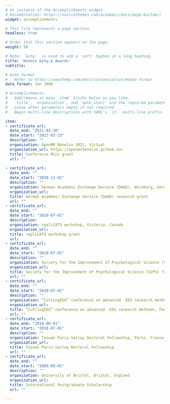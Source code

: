 ```yaml
---
# An instance of the Accomplishments widget.
# Documentation: https://sourcethemes.com/academic/docs/page-builder/
widget: accomplishments

# This file represents a page section.
headless: true

# Order that this section appears on the page.
weight: 50

# Note: `&shy;` is used to add a 'soft' hyphen in a long heading.
title: 'Honors &shy;& Awards'
subtitle:

# Date format
#   Refer to https://wowchemy.com/docs/customization/#date-format
date_format: Jan 2006

# Accomplishments.
#   Add/remove as many `item` blocks below as you like.
#   `title`, `organization`, and `date_start` are the required parameters.
#   Leave other parameters empty if not required.
#   Begin multi-line descriptions with YAML's `|2-` multi-line prefix.

item:
- certificate_url: 
  date_end: "2021-03-26"
  date_start: "2021-03-23"
  description: ""
  organization: OpenMR Benelux 2021, Virtual
  organization_url: https://openmrbenelux.github.io/
  title: Conference Mini grant
  url: ""
  
- certificate_url: 
  date_end: ""
  date_start: "2020-11-01"
  description: ""
  organization: German Academic Exchange Service (DAAD), Würzburg, Germany
  organization_url: 
  title: German Academic Exchange Service (DAAD) research grant
  url: ""
- certificate_url: 
  date_end: ""
  date_start: "2020-07-01"
  description: 
  organization: repliCATS workshop, Victoria, Canada
  organization_url: 
  title: repliCATS workshop grant
  url: 
- certificate_url: 
  date_end: ""
  date_start: "2020-07-01"
  description: ""
  organization: Society for the Improvement of Psychological Science (SIPS), Victoria, Canada
  organization_url: 
  title: Society for the Improvement of Psychological Science (SIPS) Travel grant
  url: ""
- certificate_url: 
  date_end: ""
  date_start: "2020-07-01"
  description: ""
  organization: “CuttingEEG“ conference on advanced  EEG research methods, Paris, France
  organization_url: 
  title: “CuttingEEG“ conference on advanced  EEG research methods, Fee waiver grant
  url: ""
- certificate_url: 
  date_end: "2014-09-01"
  date_start: "2018-07-01"
  description: ""
  organization: Taiwan Paris-Saclay Doctoral Fellowship, Paris, France
  organization_url: 
  title: Taiwan Paris-Saclay Doctoral Fellowship
  url: ""
- certificate_url: 
  date_end: ""
  date_start: "2009-09-01"
  description: ""
  organization: University of Bristol, Bristol, England
  organization_url: 
  title: International Postgraduate Scholarship
  url: ""

---
```

